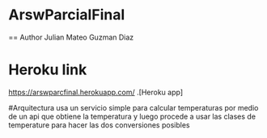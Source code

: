 # ArswParcialFinal
== Author
Julian Mateo Guzman Diaz

# Heroku link
https://arswparcfinal.herokuapp.com/ .[Heroku app]

#Arquitectura
usa un servicio simple para calcular temperaturas por medio de un api que obtiene la temperatura y luego procede a usar las clases de temperature para hacer las dos conversiones posibles
